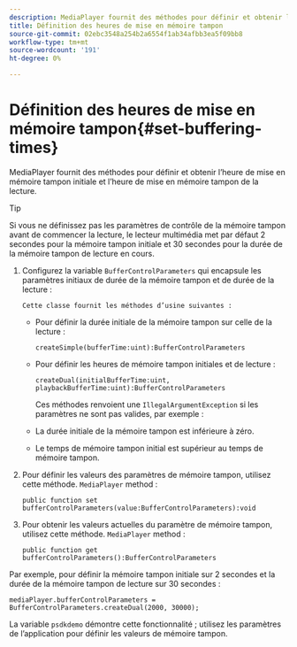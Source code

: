 ```yaml
---
description: MediaPlayer fournit des méthodes pour définir et obtenir l’heure de mise en mémoire tampon initiale et l’heure de mise en mémoire tampon de la lecture.
title: Définition des heures de mise en mémoire tampon
source-git-commit: 02ebc3548a254b2a6554f1ab34afbb3ea5f09bb8
workflow-type: tm+mt
source-wordcount: '191'
ht-degree: 0%

---
```


# Définition des heures de mise en mémoire tampon{#set-buffering-times}

MediaPlayer fournit des méthodes pour définir et obtenir l’heure de mise en mémoire tampon initiale et l’heure de mise en mémoire tampon de la lecture.

>[!TIP]
>
>Si vous ne définissez pas les paramètres de contrôle de la mémoire tampon avant de commencer la lecture, le lecteur multimédia met par défaut 2 secondes pour la mémoire tampon initiale et 30 secondes pour la durée de la mémoire tampon de lecture en cours.

1. Configurez la variable `BufferControlParameters` qui encapsule les paramètres initiaux de durée de la mémoire tampon et de durée de la lecture :

       Cette classe fournit les méthodes d’usine suivantes :
   
   * Pour définir la durée initiale de la mémoire tampon sur celle de la lecture :

     ```
     createSimple(bufferTime:uint):BufferControlParameters
     ```

   * Pour définir les heures de mémoire tampon initiales et de lecture :

     ```
     createDual(initialBufferTime:uint, playbackBufferTime:uint):BufferControlParameters 
     ```

     Ces méthodes renvoient une `IllegalArgumentException` si les paramètres ne sont pas valides, par exemple :

   * La durée initiale de la mémoire tampon est inférieure à zéro.
   * Le temps de mémoire tampon initial est supérieur au temps de mémoire tampon.

1. Pour définir les valeurs des paramètres de mémoire tampon, utilisez cette méthode. `MediaPlayer` method :

   ```
   public function set bufferControlParameters(value:BufferControlParameters):void
   ```

1. Pour obtenir les valeurs actuelles du paramètre de mémoire tampon, utilisez cette méthode. `MediaPlayer` method :

   ```
   public function get bufferControlParameters():BufferControlParameters
   ```

<!--<a id="example_B5C5004188574D8D8AB8525742767280"></a>-->

Par exemple, pour définir la mémoire tampon initiale sur 2 secondes et la durée de la mémoire tampon de lecture sur 30 secondes :

```
mediaPlayer.bufferControlParameters = BufferControlParameters.createDual(2000, 30000); 
```

La variable `psdkdemo` démontre cette fonctionnalité ; utilisez les paramètres de l’application pour définir les valeurs de mémoire tampon.
